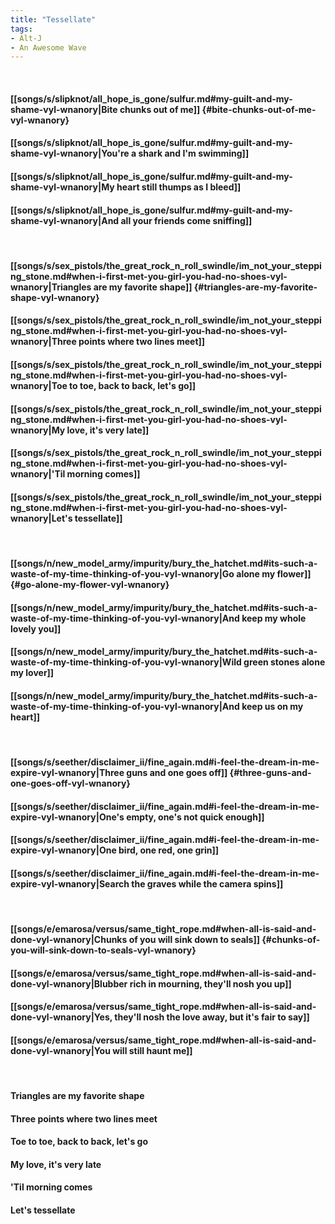 ```yaml
---
title: "Tessellate"
tags:
- Alt-J
- An Awesome Wave
---
```

&nbsp;
#### [[songs/s/slipknot/all_hope_is_gone/sulfur.md#my-guilt-and-my-shame-vyl-wnanory|Bite chunks out of me]] {#bite-chunks-out-of-me-vyl-wnanory}
#### [[songs/s/slipknot/all_hope_is_gone/sulfur.md#my-guilt-and-my-shame-vyl-wnanory|You're a shark and I'm swimming]]
#### [[songs/s/slipknot/all_hope_is_gone/sulfur.md#my-guilt-and-my-shame-vyl-wnanory|My heart still thumps as I bleed]]
#### [[songs/s/slipknot/all_hope_is_gone/sulfur.md#my-guilt-and-my-shame-vyl-wnanory|And all your friends come sniffing]]
&nbsp;
#### [[songs/s/sex_pistols/the_great_rock_n_roll_swindle/im_not_your_stepping_stone.md#when-i-first-met-you-girl-you-had-no-shoes-vyl-wnanory|Triangles are my favorite shape]] {#triangles-are-my-favorite-shape-vyl-wnanory}
#### [[songs/s/sex_pistols/the_great_rock_n_roll_swindle/im_not_your_stepping_stone.md#when-i-first-met-you-girl-you-had-no-shoes-vyl-wnanory|Three points where two lines meet]]
#### [[songs/s/sex_pistols/the_great_rock_n_roll_swindle/im_not_your_stepping_stone.md#when-i-first-met-you-girl-you-had-no-shoes-vyl-wnanory|Toe to toe, back to back, let's go]]
#### [[songs/s/sex_pistols/the_great_rock_n_roll_swindle/im_not_your_stepping_stone.md#when-i-first-met-you-girl-you-had-no-shoes-vyl-wnanory|My love, it's very late]]
#### [[songs/s/sex_pistols/the_great_rock_n_roll_swindle/im_not_your_stepping_stone.md#when-i-first-met-you-girl-you-had-no-shoes-vyl-wnanory|'Til morning comes]]
#### [[songs/s/sex_pistols/the_great_rock_n_roll_swindle/im_not_your_stepping_stone.md#when-i-first-met-you-girl-you-had-no-shoes-vyl-wnanory|Let's tessellate]]
&nbsp;
#### [[songs/n/new_model_army/impurity/bury_the_hatchet.md#its-such-a-waste-of-my-time-thinking-of-you-vyl-wnanory|Go alone my flower]] {#go-alone-my-flower-vyl-wnanory}
#### [[songs/n/new_model_army/impurity/bury_the_hatchet.md#its-such-a-waste-of-my-time-thinking-of-you-vyl-wnanory|And keep my whole lovely you]]
#### [[songs/n/new_model_army/impurity/bury_the_hatchet.md#its-such-a-waste-of-my-time-thinking-of-you-vyl-wnanory|Wild green stones alone my lover]]
#### [[songs/n/new_model_army/impurity/bury_the_hatchet.md#its-such-a-waste-of-my-time-thinking-of-you-vyl-wnanory|And keep us on my heart]]
&nbsp;
#### [[songs/s/seether/disclaimer_ii/fine_again.md#i-feel-the-dream-in-me-expire-vyl-wnanory|Three guns and one goes off]] {#three-guns-and-one-goes-off-vyl-wnanory}
#### [[songs/s/seether/disclaimer_ii/fine_again.md#i-feel-the-dream-in-me-expire-vyl-wnanory|One's empty, one's not quick enough]]
#### [[songs/s/seether/disclaimer_ii/fine_again.md#i-feel-the-dream-in-me-expire-vyl-wnanory|One bird, one red, one grin]]
#### [[songs/s/seether/disclaimer_ii/fine_again.md#i-feel-the-dream-in-me-expire-vyl-wnanory|Search the graves while the camera spins]]
&nbsp;
#### [[songs/e/emarosa/versus/same_tight_rope.md#when-all-is-said-and-done-vyl-wnanory|Chunks of you will sink down to seals]] {#chunks-of-you-will-sink-down-to-seals-vyl-wnanory}
#### [[songs/e/emarosa/versus/same_tight_rope.md#when-all-is-said-and-done-vyl-wnanory|Blubber rich in mourning, they'll nosh you up]]
#### [[songs/e/emarosa/versus/same_tight_rope.md#when-all-is-said-and-done-vyl-wnanory|Yes, they'll nosh the love away, but it's fair to say]]
#### [[songs/e/emarosa/versus/same_tight_rope.md#when-all-is-said-and-done-vyl-wnanory|You will still haunt me]]
&nbsp;
#### Triangles are my favorite shape
#### Three points where two lines meet
#### Toe to toe, back to back, let's go
#### My love, it's very late
#### 'Til morning comes
#### Let's tessellate
